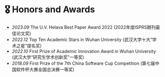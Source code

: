 # 🎖 Honors and Awards
- *2023.09* The U.V. Helava Best Paper Award 2022 (2022年度ISPRS期刊最佳论文奖)
- *2022.12* Top Ten Academic Stars in Wuhan University (武汉大学十大“学术之星”提名奖)
- *2022.10* First Prize of Academic Innovation Award in Wuhan University (武汉大学“研究生学术创新奖”一等奖)
- *2018.09* First Prize of the 7th China Software Cup Competition (第七届中国软件杯大赛全国总决赛一等奖)
